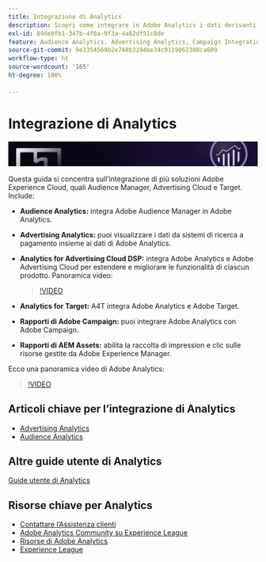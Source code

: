```yaml
---
title: Integrazione di Analytics
description: Scopri come integrare in Adobe Analytics i dati derivanti da altre posizioni.
exl-id: 89debfb1-347b-4f0a-9f3a-4a82df51c8de
feature: Audience Analytics, Advertising Analytics, Campaign Integration, AEM Assets Reporting, Activity Map
source-git-commit: 9e3354569b2e748b3194be34c9119062300ca609
workflow-type: ht
source-wordcount: '165'
ht-degree: 100%

---
```


# Integrazione di Analytics

![Banner](../../assets/doc_banner_integrate.png)

Questa guida si concentra sull’integrazione di più soluzioni Adobe Experience Cloud, quali Audience Manager, Advertising Cloud e Target. Include:

* **Audience Analytics:** integra Adobe Audience Manager in Adobe Analytics.
* **Advertising Analytics:** puoi visualizzare i dati da sistemi di ricerca a pagamento insieme ai dati di Adobe Analytics.
* **Analytics for Advertising Cloud DSP:** integra Adobe Analytics e Adobe Advertising Cloud per estendere e migliorare le funzionalità di ciascun prodotto. Panoramica video:

  >[!VIDEO](https://video.tv.adobe.com/v/27237/?quality=12)
* **Analytics for Target:** A4T integra Adobe Analytics e Adobe Target.
* **Rapporti di Adobe Campaign:** puoi integrare Adobe Analytics con Adobe Campaign.
* **Rapporti di AEM Assets:** abilita la raccolta di impression e clic sulle risorse gestite da Adobe Experience Manager.

Ecco una panoramica video di Adobe Analytics:

>[!VIDEO](https://video.tv.adobe.com/v/27429/?quality=12)

## Articoli chiave per l’integrazione di Analytics

* [Advertising Analytics](c-advertising-analytics/overview.md)
* [Audience Analytics](c-audience-analytics/mc-audiences-aam.md)

## Altre guide utente di Analytics

[Guide utente di Analytics](https://experienceleague.adobe.com/docs/analytics.html?lang=it)

## Risorse chiave per Analytics

* [Contattare l’Assistenza clienti](https://experienceleague.adobe.com/?support-solution=Analytics?lang=it#support)
* [Adobe Analytics Community su Experience League](https://experienceleaguecommunities.adobe.com/t5/adobe-analytics/ct-p/adobe-analytics-community)
* [Risorse di Adobe Analytics](https://experienceleaguecommunities.adobe.com/t5/adobe-analytics-discussions/adobe-analytics-resources/m-p/276666)
* [Experience League](https://landing.adobe.com/experience-league/)
